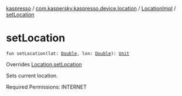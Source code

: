 [kaspresso](../../index.md) / [com.kaspersky.kaspresso.device.location](../index.md) / [LocationImpl](index.md) / [setLocation](./set-location.md)

# setLocation

`fun setLocation(lat: `[`Double`](https://kotlinlang.org/api/latest/jvm/stdlib/kotlin/-double/index.html)`, lon: `[`Double`](https://kotlinlang.org/api/latest/jvm/stdlib/kotlin/-double/index.html)`): `[`Unit`](https://kotlinlang.org/api/latest/jvm/stdlib/kotlin/-unit/index.html)

Overrides [Location.setLocation](../-location/set-location.md)

Sets current location.

Required Permissions: INTERNET

